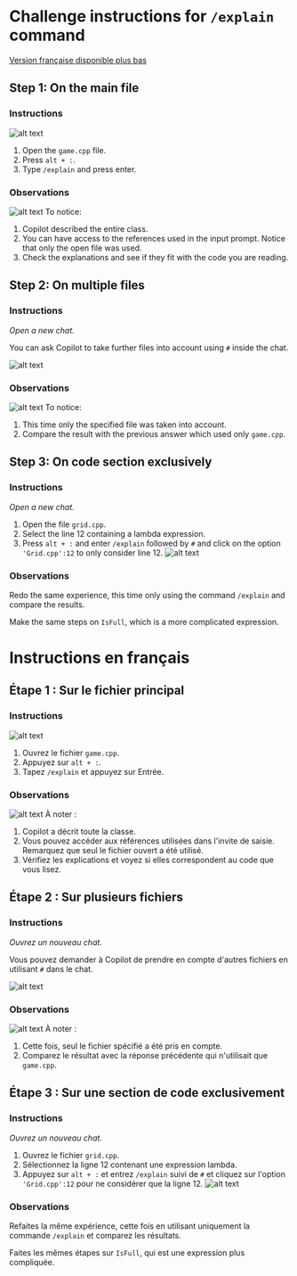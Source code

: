 # Challenge instructions for `/explain` command

[Version française disponible plus bas](#instructions-en-français)

## Step 1: On the main file
### Instructions
![alt text](images/image-1.png)
1. Open the `game.cpp` file.
2. Press `alt + :`.
3. Type `/explain` and press enter.

### Observations
![alt text](images/image-2.png)
To notice:
1. Copilot described the entire class.
2. You can have access to the references used in the input prompt. Notice that only the open file was used.
3. Check the explanations and see if they fit with the code you are reading.

## Step 2: On multiple files
### Instructions

*Open a new chat.*

You can ask Copilot to take further files into account using `#` inside the chat.

![alt text](images/image-3.png)

### Observations
![alt text](images/image.png)
To notice:
1. This time only the specified file was taken into account.
2. Compare the result with the previous answer which used only `game.cpp`.

## Step 3: On code section exclusively
### Instructions
*Open a new chat.*
1. Open the file `grid.cpp`.
2. Select the line 12 containing a lambda expression.
3. Press `alt + :` and enter `/explain` followed by `#` and click on the option `'Grid.cpp':12` to only consider line 12.
![alt text](images/image-5.png)

### Observations

Redo the same experience, this time only using the command `/explain` and compare the results.

Make the same steps on `IsFull`, which is a more complicated expression.

# Instructions en français

## Étape 1 : Sur le fichier principal
### Instructions
![alt text](images/image-1.png)
1. Ouvrez le fichier `game.cpp`.
2. Appuyez sur `alt + :`.
3. Tapez `/explain` et appuyez sur Entrée.

### Observations
![alt text](images/image-2.png)
À noter :
1. Copilot a décrit toute la classe.
2. Vous pouvez accéder aux références utilisées dans l'invite de saisie. Remarquez que seul le fichier ouvert a été utilisé.
3. Vérifiez les explications et voyez si elles correspondent au code que vous lisez.

## Étape 2 : Sur plusieurs fichiers
### Instructions

*Ouvrez un nouveau chat.*

Vous pouvez demander à Copilot de prendre en compte d'autres fichiers en utilisant `#` dans le chat.

![alt text](images/image-3.png)

### Observations
![alt text](images/image.png)
À noter :
1. Cette fois, seul le fichier spécifié a été pris en compte.
2. Comparez le résultat avec la réponse précédente qui n'utilisait que `game.cpp`.

## Étape 3 : Sur une section de code exclusivement
### Instructions
*Ouvrez un nouveau chat.*
1. Ouvrez le fichier `grid.cpp`.
2. Sélectionnez la ligne 12 contenant une expression lambda.
3. Appuyez sur `alt + :` et entrez `/explain` suivi de `#` et cliquez sur l'option `'Grid.cpp':12` pour ne considérer que la ligne 12.
![alt text](images/image-5.png)

### Observations

Refaites la même expérience, cette fois en utilisant uniquement la commande `/explain` et comparez les résultats.

Faites les mêmes étapes sur `IsFull`, qui est une expression plus compliquée.